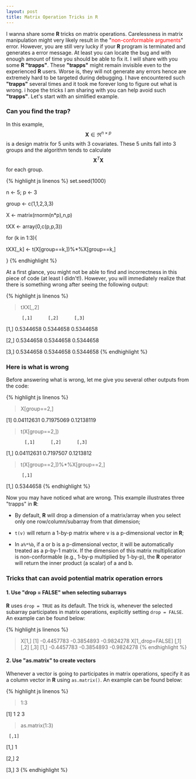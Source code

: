 ```yaml
---
layout: post
title: Matrix Operation Tricks in R
---
```


I wanna share some **R** tricks on matrix operations. Carelessness in matrix manipulation might very likely result in the "<font color="red">non-conformable arguments</font>" error. However, you are still very lucky if your **R** program is terminated and generates a error message. At least you can locate the bug and with enough amount of time you should be able to fix it. I will share with you some **R "trapps"**. These **"trapps"** might remain invisible even to the experienced **R** users. Worse is, they will not generate any errors hence are extremely hard to be targeted during debugging. I have encountered such **"trapps"** several times and it took me forever long to figure out what is wrong. i hope the tricks I am sharing with you can help avoid such **"trapps"**. Let's start with an simlified example.

### Can you find the trap?

In this example, $$\boldsymbol{X}\in\Re^{n\times p}$$ is a design matrix for 5 units with 3 covariates. These 5 units fall into 3 groups and the algorithm tends to calculate $$\boldsymbol{X}^{T}\boldsymbol{X}$$ for each group.

{% highlight js linenos %}
set.seed(1000)

n <- 5; p <- 3

group <- c(1,1,2,3,3)

X <- matrix(rnorm(n*p),n,p)

tXX <- array(0,c(p,p,3))

for (k in 1:3){

  tXX[,,k] <- t(X[group==k,])%*%X[group==k,]

}
{% endhighlight %}

At a first glance, you might not be able to find and incorrectness in this piece of code (at least I didn't!). However, you will immediately realize that there is something wrong after seeing the following output:

{% highlight js linenos %}
> tXX[,,2]

          [,1]      [,2]      [,3]

[1,] 0.5344658 0.5344658 0.5344658

[2,] 0.5344658 0.5344658 0.5344658

[3,] 0.5344658 0.5344658 0.5344658
{% endhighlight %}

### Here is what is wrong

Before answering what is wrong, let me give you several other outputs from the code:

{% highlight js linenos %}
> X[group==2,]

[1] 0.04112631 0.71975069 0.12138119

> t(X[group==2,])

           [,1]      [,2]      [,3]

[1,] 0.04112631 0.7197507 0.1213812

> t(X[group==2,])%*%X[group==2,]

          [,1]

[1,] 0.5344658
{% endhighlight %}

Now you may have noticed what are wrong. This example illustrates three "trapps" in **R**:

* By default, **R** will drop a dimension of a matrix/array when you select only one row/column/subarray from that dimension;

* `t(v)` will return a 1-by-p matrix where v is a p-dimensional vector in **R**;

* In `a%*%b`, if a or b is a p-dimensional vector, it will be automatically treated as a p-by-1 matrix. If the dimension of this matrix multiplication is non-conformable (e.g., 1-by-p multiplied by 1-by-p), the **R** operator will return the inner product (a scalar) of a and b.

### Tricks that can avoid potential matrix operation errors

#### 1. Use "drop = FALSE" when selecting subarrays

**R** uses `drop = TRUE` as its default. The trick is, whenever the selected subarray participates in matrix operations, explicitly setting `drop = FALSE`. An example can be found below:

{% highlight js linenos %}
> X[1,]
[1] -0.4457783 -0.3854893 -0.9824278
> X[1,,drop=FALSE]
           [,1]       [,2]       [,3]
[1,] -0.4457783 -0.3854893 -0.9824278
{% endhighlight %}

#### 2. Use "as.matrix" to create vectors

Whenever a vector is going to participates in matrix operations, specify it as a column vector in **R** using `as.matrix()`. An example can be found below:

{% highlight js linenos %}
> 1:3

[1] 1 2 3

> as.matrix(1:3)

     [,1]

[1,]    1

[2,]    2

[3,]    3
{% endhighlight %}
